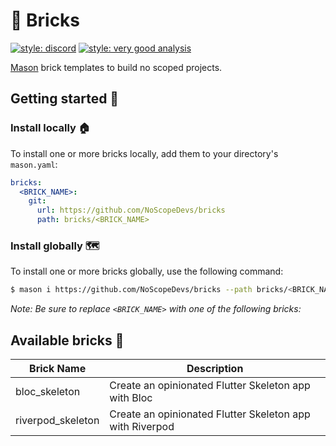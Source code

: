 # 🧱 Bricks

[![style: discord][discord_badge]][discord_link]
[![style: very good analysis][very_good_analysis_badge]][very_good_analysis_link]

[Mason][mason_link] brick templates to build no scoped projects.

## Getting started 🚀

### Install locally 🏠

To install one or more bricks locally, add them to your directory's `mason.yaml`:

```yaml
bricks:
  <BRICK_NAME>:
    git:
      url: https://github.com/NoScopeDevs/bricks
      path: bricks/<BRICK_NAME>
```

### Install globally 🗺

To install one or more bricks globally, use the following command:

```sh
$ mason i https://github.com/NoScopeDevs/bricks --path bricks/<BRICK_NAME>
```

*Note: Be sure to replace `<BRICK_NAME>` with one of the following bricks:*

## Available bricks 🧱

| Brick Name            | Description                                              |
| --------------------- | -------------------------------------------------------- |
| bloc_skeleton         | Create an opinionated Flutter Skeleton app with Bloc     |
| riverpod_skeleton     | Create an opinionated Flutter Skeleton app with Riverpod |


[discord_badge]: https://img.shields.io/discord/870519133899472926.svg?logo=discord
[discord_link]: https://discord.gg/maXe5YsWXH
[mason_link]: https://github.com/felangel/mason
[very_good_analysis_link]: https://pub.dev/packages/very_good_analysis
[very_good_analysis_badge]: https://img.shields.io/badge/style-very_good_analysis-B22C89.svg
